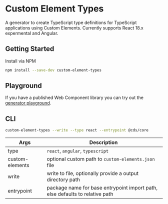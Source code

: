 # Custom Element Types

A generator to create TypeScript type definitions for TypeScript applications using Custom Elements.
Currently supports React 18.x expermental and Angular.

## Getting Started

Install via NPM

```bash
npm install --save-dev custom-element-types
```

## Playground

If you have a published Web Component library you can try out the [generator playground](https://custom-element-types.web.app).

## CLI

```bash
custom-element-types --write --type react --entrypoint @cds/core
```

| Args              | Description                                                                  |
| ----------------- | ---------------------------------------------------------------------------- |
| type              | `react`, `angular`, `typescript`                                             |
| custom-elements   | optional custom path to `custom-elements.json` file                           |
| write             | write to file, optionally provide a output directory path                     |
| entrypoint        | package name for base entrypoint import path, else defaults to relative path |
